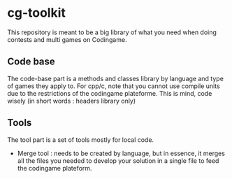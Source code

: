 # cg-toolkit


This repository is meant to be a big library of what you need when doing contests and multi games on Codingame.

## Code base
The code-base part is a methods and classes library by language and type of games they apply to.
For cpp/c, note that you cannot use compile units due to the restrictions of the codingame plateforme. This is mind, code wisely (in short words : headers library only)

## Tools
The tool part is a set of tools mostly for local code.
- Merge tool : needs to be created by language, but in essence, it merges all the files you needed to develop your solution in a single file to feed the codingame plateform.
